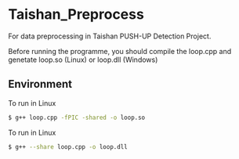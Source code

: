 # Taishan_Preprocess
For data preprocessing in Taishan PUSH-UP Detection Project.


Before running the programme, you should compile the loop.cpp and genetate loop.so (Linux) or loop.dll (Windows)


## Environment

To run in Linux

```bash
$ g++ loop.cpp -fPIC -shared -o loop.so
```


To run in Linux

```bash
$ g++ --share loop.cpp -o loop.dll
```
